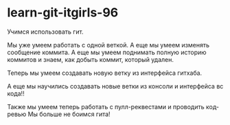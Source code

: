 # learn-git-itgirls-96
Учимся использовать гит.

Мы уже умеем работать с одной веткой.
А еще мы умеем изменять сообщение коммита.
А еще мы умеем поднимать полную историю коммитов и знаем, как добыть коммит, который удален.

Теперь мы умеем создавать новую ветку из интерфейса гитхаба.

А еще мы научились создавать новые ветки из консоли и интерфейса вс кода!!

Также мы умеем теперь работать с пулл-реквестами и проводить код-ревью
Мы больше не боимся гита!
